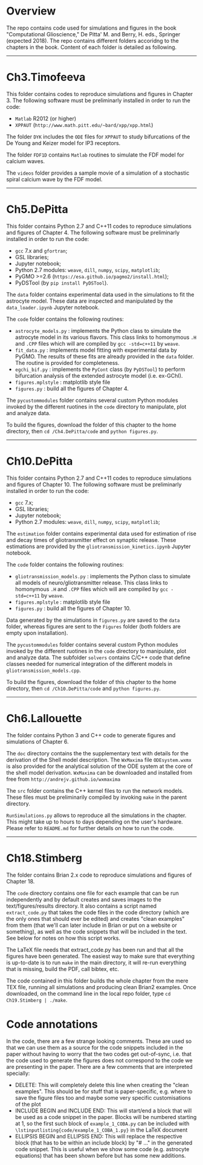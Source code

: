 # Overview

The repo contains code used for simulations and figures in the book "Computational Glioscience," De Pitta' M. and Berry, H. eds., Springer (expected 2018). The repo contains different folders accoridng to the chapters in the book. Content of each folder is detailed as following.

---------------------------------------------------------------------------------
# Ch3.Timofeeva

This folder contains codes to reproduce simulations and figures in Chapter 3. The following software must be preliminarly installed in order to run the code:

- `Matlab` R2012 (or higher)
- `XPPAUT` (`http://www.math.pitt.edu/~bard/xpp/xpp.html`) 

The folder `DYK` includes the `ODE` files for `XPPAUT` to study bifurcations of the De Young and Keizer model for IP3 receptors.

The folder `FDF1D` contains `Matlab` routines to simulate the FDF model for calcium waves.

The `videos` folder provides a sample movie of a simulation of a stochastic spiral calcium wave by the FDF model.

---------------------------------------------------------------------------------
# Ch5.DePitta

This folder contains Python 2.7 and C++11 codes to reproduce simulations and figures of Chapter 4. The following software must be preliminarly installed in order to run the code:

- `gcc` 7.x and `gfortran`;
- GSL libraries;
- Jupyter notebook;
- Python 2.7 modules: `weave`, `dill`, `numpy`, `scipy`, `matplotlib`;
- PyGMO >=2.6 (`https://esa.github.io/pagmo2/install.html`);
- PyDSTool (by `pip install PyDSTool`).

The `data` folder contains experimental data used in the simulations to fit the astrocyte model. These data are inspected and manipulated by the `data_loader.ipynb` Jupyter notebook.

The `code` folder contains the following routines:
* `astrocyte_models.py` : implements the Python class to simulate the astrocyte model in its various flavors. This class links to homonymous `.H` and `.CPP` files which will are compiled by `gcc -std=c++11` by `weave`.
* `fit_data.py` : implements model fitting with experimental data by PyGMO. The results of these fits are already provided in the `data` folder. The routine is provided for completeness.
* `egchi_bif.py` : implements the `PyCont` class (by `PyDSTool`) to perform bifurcation analysis of the extended astrocyte model (i.e. ex-GChI).
* `figures.mplstyle` : matplotlib style file
* `figures.py` : build all the figures of Chapter 4.

The `pycustommodules` folder contains several custom Python modules invoked by the different ruotines in the `code` directory to manipulate, plot and analyze data. 

To build the figures, download the folder of this chapter to the home directory, then `cd /Ch4.DePitta/code` and `python figures.py`. 

---------------------------------------------------------------------------------
# Ch10.DePitta

This folder contains Python 2.7 and C++11 codes to reproduce simulations and figures of Chapter 10. The following software must be preliminarly installed in order to run the code:

- `gcc` 7.x;
- GSL libraries;
- Jupyter notebook;
- Python 2.7 modules: `weave`, `dill`, `numpy`, `scipy`, `matplotlib`;

The `estimation` folder contains experimental data used for estimation of rise and decay times of gliotransmitter effect on synaptic release. These estimations are provided by the `gliotransmission_kinetics.ipynb` Jupyter notebook.

The `code` folder contains the following routines:
* `gliotransmission_models.py` : implements the Python class to simulate all models of neuro/gliotransmitter release. This class links to homonymous `.H` and `.CPP` files which will are compiled by `gcc -std=c++11` by `weave`.
* `figures.mplstyle` : matplotlib style file
* `figures.py` : build all the figures of Chapter 10.

Data generated by the simulations in `figures.py` are saved to the `data` folder, whereas figures are sent to the `Figures` folder (both folders are empty upon installation).

The `pycustommodules` folder contains several custom Python modules invoked by the different ruotines in the `code` directory to manipulate, plot and analyze data. The subfolder `solvers` contains C/C++ code that define classes needed for numerical integration of the different models in `gliotransmission_models.cpp`. 

To build the figures, download the folder of this chapter to the home directory, then `cd /Ch10.DePitta/code` and `python figures.py`. 

---------------------------------------------------------------------------------
# Ch6.Lallouette

The folder contains Python 3 and C++ code to generate figures and simulations of Chapter 6.

The `doc` directory contains the the supplementary text with details for the derivation of the Shell model description. The `WxMaxima` file `ODEsystem.wxmx` is also provided for the analytical solution of the ODE system at the core of the shell model derivation. `WxMaxima` can be downloaded and installed from free from `http://andrejv.github.io/wxmaxima`

The `src` folder contains the C++ kernel files to run the network models. These files must be preliminarily compiled by invoking `make` in the parent directory. 

`RunSimulations.py` allows to reproduce all the simulations in the chapter. This might take up to hours to days depending on the user's hardware. Please refer to `README.md` for further details on how to run the code.

---------------------------------------------------------------------------------
# Ch18.Stimberg

The folder contains Brian 2.x code to reproduce simulations and figures of Chapter 18. 

The `code` directory contains one file for each example that can be run independently and by default creates and saves images to the text/figures/results directory. It also contains a script named `extract_code.py` that takes the code files in the code directory (which are the only ones that should ever be edited) and creates "clean examples" from them (that we'll can later include in Brian or put on a website or something), as well as the code snippets that will be included in the text. See below for notes on how this script works.

The LaTeX file needs that extract_code.py has been run and that all the figures have been generated. The easiest way to make sure that everything is up-to-date is to run `make` in the main directory, it will re-run everything that is missing, build the PDF, call bibtex, etc.

The code contained in this folder builds the whole chapter from the mere TEX file, running all simulations and producing clean Brian2 examples. Once downloaded, on the command line in the local repo folder, type `cd Ch19.Stimberg | ./make`.

# Code annotations
In the code, there are a few strange looking comments. These are used so that we can use them as a source for the code snippets included in the paper without having to worry that the two codes get out-of-sync, i.e. that the code used to generate the figures does not correspond to the code we are presenting in the paper. There are a few comments that are interpreted specially:

* DELETE: This will completely delete this line when creating the "clean examples". This should be for stuff that is paper-specific, e.g. where to save the figure files too and maybe some very specific customisations of the plot
* INCLUDE BEGIN and INCLUDE END: This will start/end a block that will be used as a code snippet in the paper. Blocks will be numbered starting at 1, so the first such block of `example_1_COBA.py` can be included with `\lstinputlisting{code/example_1_COBA_1.py}` in the LaTeX document
* ELLIPSIS BEGIN and ELLIPSIS END: This will replace the respective block (that has to be within an include block) by "# ..." in the generated code snippet. This is useful when we show some code (e.g. astrocyte equations) that has been shown before but has some new additions.
